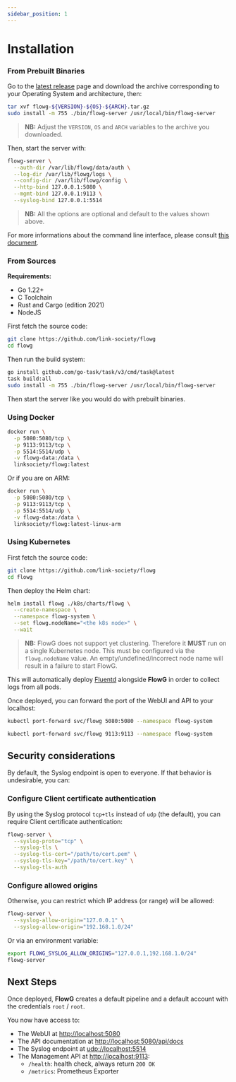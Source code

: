 ```yaml
---
sidebar_position: 1
---
```


# Installation

### From Prebuilt Binaries

Go to the [latest release](https://github.com/link-society/flowg/releases/latest)
page and download the archive corresponding to your Operating System and
architecture, then:

```bash
tar xvf flowg-${VERSION}-${OS}-${ARCH}.tar.gz
sudo install -m 755 ./bin/flowg-server /usr/local/bin/flowg-server
```

> **NB:** Adjust the `VERSION`, `OS` and `ARCH` variables to the archive you
> downloaded.

Then, start the server with:

```bash
flowg-server \
  --auth-dir /var/lib/flowg/data/auth \
  --log-dir /var/lib/flowg/logs \
  --config-dir /var/lib/flowg/config \
  --http-bind 127.0.0.1:5080 \
  --mgmt-bind 127.0.0.1:9113 \
  --syslog-bind 127.0.0.1:5514
```

> **NB:** All the options are optional and default to the values shown above.

For more informations about the command line interface, please consult
[this document](/docs/cli/flowg-server).

### From Sources

**Requirements:**

 - Go 1.22+
 - C Toolchain
 - Rust and Cargo (edition 2021)
 - NodeJS

First fetch the source code:

```bash
git clone https://github.com/link-society/flowg
cd flowg
```

Then run the build system:

```bash
go install github.com/go-task/task/v3/cmd/task@latest
task build:all
sudo install -m 755 ./bin/flowg-server /usr/local/bin/flowg-server
```

Then start the server like you would do with prebuilt binaries.

### Using Docker

```bash
docker run \
  -p 5080:5080/tcp \
  -p 9113:9113/tcp \
  -p 5514:5514/udp \
  -v flowg-data:/data \
  linksociety/flowg:latest
```

Or if you are on ARM:

```bash
docker run \
  -p 5080:5080/tcp \
  -p 9113:9113/tcp \
  -p 5514:5514/udp \
  -v flowg-data:/data \
  linksociety/flowg:latest-linux-arm
```

### Using Kubernetes

First fetch the source code:

```bash
git clone https://github.com/link-society/flowg
cd flowg
```

Then deploy the Helm chart:

```bash
helm install flowg ./k8s/charts/flowg \
  --create-namespace \
  --namespace flowg-system \
  --set flowg.nodeName="<the k8s node>" \
  --wait
```

> **NB:** FlowG does not support yet clustering. Therefore it **MUST** run on a
> single Kubernetes node. This must be configured via the `flowg.nodeName`
> value. An empty/undefined/incorrect node name will result in a failure to
> start FlowG.

This will automatically deploy [Fluentd](https://www.fluentd.org) alongside
**FlowG** in order to collect logs from all pods.

Once deployed, you can forward the port of the WebUI and API to your localhost:

```bash
kubectl port-forward svc/flowg 5080:5080 --namespace flowg-system
```

```bash
kubectl port-forward svc/flowg 9113:9113 --namespace flowg-system
```

## Security considerations

By default, the Syslog endpoint is open to everyone. If that behavior is
undesirable, you can:

### Configure Client certificate authentication

By using the Syslog protocol `tcp+tls` instead of `udp` (the default), you can
require Client certificate authentication:

```bash
flowg-server \
  --syslog-proto="tcp" \
  --syslog-tls \
  --syslog-tls-cert="/path/to/cert.pem" \
  --syslog-tls-key="/path/to/cert.key" \
  --syslog-tls-auth
```

### Configure allowed origins

Otherwise, you can restrict which IP address (or range) will be allowed:

```bash
flowg-server \
  --syslog-allow-origin="127.0.0.1" \
  --syslog-allow-origin="192.168.1.0/24"
```

Or via an environment variable:

```bash
export FLOWG_SYSLOG_ALLOW_ORIGINS="127.0.0.1,192.168.1.0/24"
flowg-server
```

## Next Steps

Once deployed, **FlowG** creates a default pipeline and a default account with
the credentials `root` / `root`.

You now have access to:

 - The WebUI at [http://localhost:5080](http://localhost:5080)
 - The API documentation at [http://localhost:5080/api/docs](https://localhost:5080/api/docs)
 - The Syslog endpoint at [udp://localhost:5514](udp://localhost:5514)
 - The Management API at [http://localhost:9113](http://localhost:9113):
    - `/health`: health check, always return `200 OK`
    - `/metrics`: Prometheus Exporter
